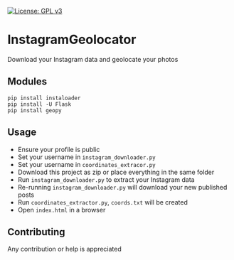 [![License: GPL v3](https://img.shields.io/badge/License-GPLv3-blue.svg)](https://www.gnu.org/licenses/gpl-3.0)

# InstagramGeolocator

Download your Instagram data and geolocate your photos

## Modules

```
pip install instaloader
pip install -U Flask
pip install geopy
```

## Usage

- Ensure your profile is public
- Set your username in `instagram_downloader.py`
- Set your username in `coordinates_extracor.py`
- Download this project as zip or place everything in the same folder
- Run `instagram_downloader.py` to extract your Instagram data
- Re-running `instagram_downloader.py` will download your new published posts
- Run `coordinates_extractor.py`, `coords.txt` will be created
- Open `index.html` in a browser

## Contributing

Any contribution or help is appreciated
